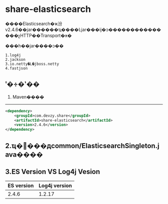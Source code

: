 # share-elasticsearch
����Elasticsearch�ϰ汾v2.4.6��jar������ҵ����Ŀjar���ĳ�ͻ���������������չHTTP��Transport�ӿ�

���һ��jar����ͻ��
```
1.log4j
2.jackson
3.io.netty�Լ�jboss.netty
4.fastjson
```
## ʹ�÷�ʽ��

1. Maven����
------------
```xml
<dependency>
    <groupId>com.devzy.share</groupId>
    <artifactId>share-elasticsearch</artifactId>
    <version>2.4.6</version>
</dependency>
```

2.ҵ�񼯳���дcommon/ElasticsearchSingleton.java����
-------------------------------------
3.ES Version VS Log4j Vesion
----------------------------

ES version | Log4j version
-----------|-----------
2.4.6 | 1.2.17

